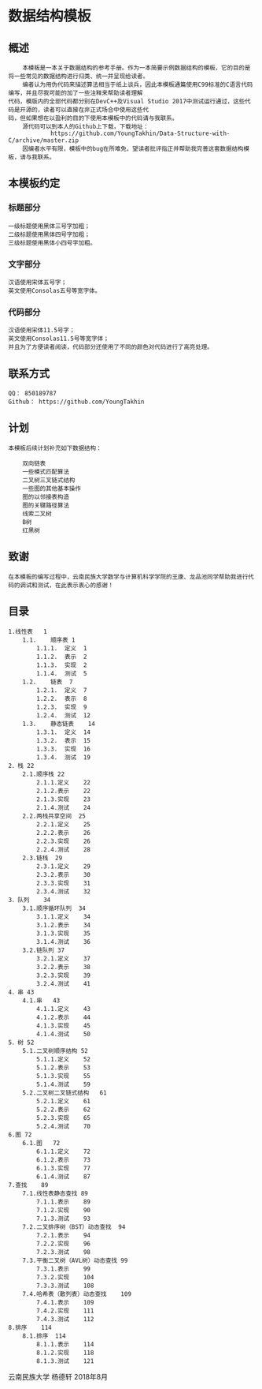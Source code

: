 # 数据结构模板

## 概述
        本模板是一本关于数据结构的参考手册。作为一本简要示例数据结构的模板，它的目的是将一些常见的数据结构进行归类、统一并呈现给读者。
	    编者认为用伪代码来描述算法相当于纸上谈兵，因此本模板通篇使用C99标准的C语言代码编写，并且尽我可能的加了一些注释来帮助读者理解
	代码，模版内的全部代码都分别在DevC++及Visual Studio 2017中测试运行通过，这些代码是开源的，读者可以直接在非正式场合中使用这些代
	码，但如果想在以盈利的目的下使用本模板中的代码请与我联系。
        源代码可以到本人的Github上下载，下载地址：
				https://github.com/YoungTakhin/Data-Structure-with-C/archive/master.zip
        因编者水平有限，模板中的bug在所难免，望读者批评指正并帮助我完善这套数据结构模板，请与我联系。

## 本模板约定
### 标题部分

	一级标题使用黑体三号字加粗；
	二级标题使用黑体四号字加粗；
	三级标题使用黑体小四号字加粗。

### 文字部分

	汉语使用宋体五号字；
	英文使用Consolas五号等宽字体。

### 代码部分

	汉语使用宋体11.5号字；
	英文使用Consolas11.5号等宽字体；
	并且为了方便读者阅读，代码部分还使用了不同的颜色对代码进行了高亮处理。

## 联系方式

	QQ：	850189787
	Github：	https://github.com/YoungTakhin

## 计划
	本模板后续计划补充如下数据结构：

		双向链表
		一些模式匹配算法
		二叉树三叉链式结构
		一些图的其他基本操作
		图的以邻接表构造
		图的关键路径算法
		线索二叉树
		B树
		红黑树

## 致谢
	在本模板的编写过程中，云南民族大学数学与计算机科学学院的王康、龙品池同学帮助我进行代码的调试和测试，在此表示衷心的感谢！

## 目录
	1.线性表	1
		1.1.	顺序表	1
			1.1.1.	定义	1
			1.1.2.	表示	2
			1.1.3.	实现	2
			1.1.4.	测试	5
		1.2.	链表	7
			1.2.1.	定义	7
			1.2.2.	表示	8
			1.2.3.	实现	9
			1.2.4.	测试	12
		1.3.	静态链表	14
			1.3.1.	定义	14
			1.3.2.	表示	15
			1.3.3.	实现	16
			1.3.4.	测试	19
	2．栈	22
		2.1.顺序栈	22
			2.1.1.定义	22
			2.1.2.表示	22
			2.1.3.实现	23
			2.1.4.测试	24
		2.2.两栈共享空间	25
			2.2.1.定义	25
			2.2.2.表示	26
			2.2.3.实现	26
			2.2.4.测试	28
		2.3.链栈	29
			2.3.1.定义	29
			2.3.2.表示	30
			2.3.3.实现	31
			2.3.4.测试	32
	3．队列	34
		3.1.顺序循环队列	34
			3.1.1.定义	34
			3.1.2.表示	34
			3.1.3.实现	35
			3.1.4.测试	36
		3.2.链队列	37
			3.2.1.定义	37
			3.2.2.表示	38
			3.2.3.实现	39
			3.2.4.测试	41
	4．串	43
		4.1.串	43
			4.1.1.定义	43
			4.1.2.表示	44
			4.1.3.实现	45
			4.1.4.测试	50
	5．树	52
		5.1.二叉树顺序结构	52
			5.1.1.定义	52
			5.1.2.表示	53
			5.1.3.实现	55
			5.1.4.测试	59
		5.2.二叉树二叉链式结构	61
			5.2.1.定义	61
			5.2.2.表示	62
			5.2.3.实现	65
			5.2.4.测试	70
	6.图	72
		6.1.图	72
			6.1.1.定义	72
			6.1.2.表示	73
			6.1.3.实现	77
			6.1.4.测试	87
	7.查找	89
		7.1.线性表静态查找	89
			7.1.1.表示	89
			7.1.2.实现	90
			7.1.3.测试	93
		7.2.二叉排序树（BST）动态查找	94
			7.2.1.表示	94
			7.2.2.实现	96
			7.2.3.测试	98
		7.3.平衡二叉树（AVL树）动态查找	99
			7.3.1.表示	99
			7.3.2.实现	104
			7.3.3.测试	108
		7.4.哈希表（散列表）动态查找	109
			7.4.1.表示	109
			7.4.2.实现	111
			7.4.3.测试	112
	8.排序	114
		8.1.排序	114
			8.1.1.表示	114
			8.1.2.实现	118
			8.1.3.测试	121

云南民族大学  杨德轩  2018年8月
